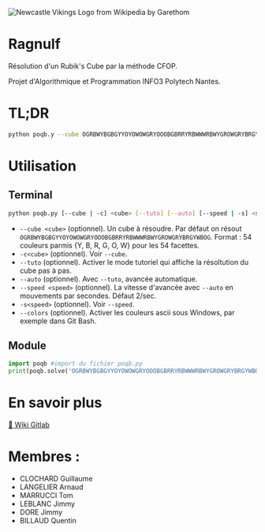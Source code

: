 ![Newcastle Vikings Logo from Wikipedia by Garethom](https://upload.wikimedia.org/wikipedia/commons/3/33/NewcastleVikingsLogo.PNG)

Ragnulf
=======

Résolution d'un Rubik's Cube par la méthode CFOP.

Projet d'Algorithmique et Programmation INFO3 Polytech Nantes.

# TL;DR
```bash
python poqb.y --cube OGRBWYBGBGYYOYOWOWGRYOOOBGBRRYRBWWWRBWYGROWGRYBRGYWBOG
```


# Utilisation

## Terminal
```bash
python poqb.py [--cube | -c] <cube> [--tuto] [--auto] [--speed | -s] <speed> [--colors]
```

- `--cube <cube>` (optionnel). Un cube à résoudre. Par défaut on résout
    `OGRBWYBGBGYYOYOWOWGRYOOOBGBRRYRBWWWRBWYGROWGRYBRGYWBOG`.
    Format : 54 couleurs parmis {Y, B, R, G, O, W} pour les 54 facettes.
- `-c<cube>` (optionnel). Voir `--cube`.
- `--tuto` (optionnel). Activer le mode tutoriel qui affiche la résoltution du
    cube pas à pas.
- `--auto` (optionnel). Avec `--tuto`, avancée automatique.
- `--speed <speed>` (optionnel). La vitesse d'avancée avec `--auto` en
    mouvements par secondes. Défaut 2/sec.
- `-s<speed>` (optionnel). Voir `--speed`.
- `--colors` (optionnel). Activer les couleurs ascii sous Windows, par exemple
    dans Git Bash.

## Module
```python
import poqb #import du fichier poqb.py
print(poqb.solve('OGRBWYBGBGYYOYOWOWGRYOOOBGBRRYRBWWWRBWYGROWGRYBRGYWBOG'))
```


# En savoir plus
[:link: Wiki Gitlab](https://gitlab.univ-nantes.fr/E132397K/Ragnulf/wikis/home)

# Membres :
- CLOCHARD Guillaume
- LANGELIER Arnaud
- MARRUCCI Tom
- LEBLANC Jimmy
- DORE Jimmy
- BILLAUD Quentin

